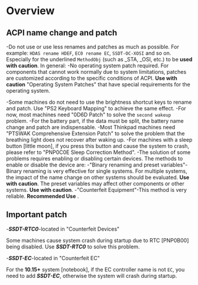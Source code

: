 # Overview

## ACPI name change and patch

-Do not use or use less renames and patches as much as possible. For example: `HDAS rename HDEF`, `EC0 rename EC`, `SSDT-OC-XOSI` and so on. Especially for the underlined `MethodObj` (such as _STA, _OSI, etc.) to be **used with caution**. In general:
  -No operating system patch required. For components that cannot work normally due to system limitations, patches are customized according to the specific conditions of ACPI. **Use with caution** "Operating System Patches" that have special requirements for the operating system.
  
  -Some machines do not need to use the brightness shortcut keys to rename and patch. Use "PS2 Keyboard Mapping" to achieve the same effect.
  -For now, most machines need "0D6D Patch" to solve the `second wakeup` problem.
  -For the battery part, if the data must be split, the battery name change and patch are indispensable.
  -Most Thinkpad machines need "PTSWAK Comprehensive Extension Patch" to solve the problem that the breathing light does not recover after waking up.
  -For machines with a sleep button [little moon], if you press this button and cause the system to crash, please refer to "PNP0C0E Sleep Correction Method".
-The solution of some problems requires enabling or disabling certain devices. The methods to enable or disable the device are:
  -"Binary renaming and preset variables"-Binary renaming is very effective for single systems. For multiple systems, the impact of the name change on other systems should be evaluated. **Use with caution**. The preset variables may affect other components or other systems. **Use with caution**.
  -"Counterfeit Equipment"-This method is very reliable. **Recommended Use** .

## Important patch

-***SSDT-RTC0***-located in "Counterfeit Devices"

  Some machines cause system crash during startup due to RTC [PNP0B00] being disabled. Use ***SSDT-RTC0*** to solve this problem.

-***SSDT-EC***-located in "Counterfeit EC"

  For the **10.15+** system [notebook], if the EC controller name is not `EC`, you need to add ***SSDT-EC***, otherwise the system will crash during startup.
